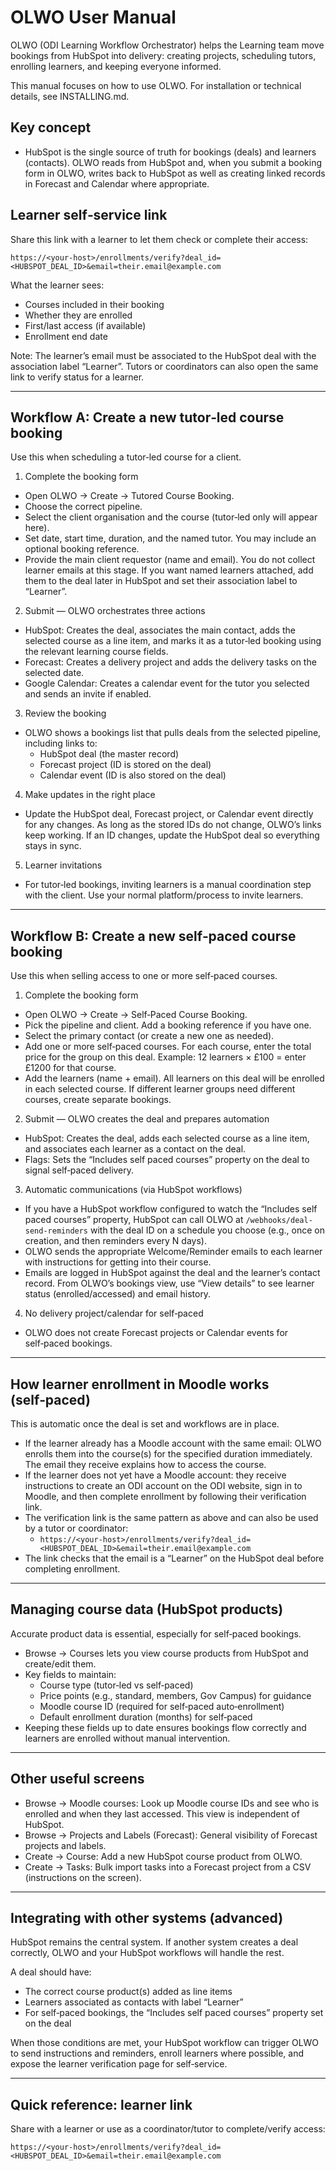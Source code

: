 # OLWO User Manual

OLWO (ODI Learning Workflow Orchestrator) helps the Learning team move bookings from HubSpot into delivery: creating projects, scheduling tutors, enrolling learners, and keeping everyone informed.

This manual focuses on how to use OLWO. For installation or technical details, see INSTALLING.md.

## Key concept
- HubSpot is the single source of truth for bookings (deals) and learners (contacts). OLWO reads from HubSpot and, when you submit a booking form in OLWO, writes back to HubSpot as well as creating linked records in Forecast and Calendar where appropriate.

## Learner self‑service link
Share this link with a learner to let them check or complete their access:

`https://<your-host>/enrollments/verify?deal_id=<HUBSPOT_DEAL_ID>&email=their.email@example.com`

What the learner sees:
- Courses included in their booking
- Whether they are enrolled
- First/last access (if available)
- Enrollment end date

Note: The learner’s email must be associated to the HubSpot deal with the association label “Learner”. Tutors or coordinators can also open the same link to verify status for a learner.

---

## Workflow A: Create a new tutor‑led course booking
Use this when scheduling a tutor‑led course for a client.

1) Complete the booking form
- Open OLWO → Create → Tutored Course Booking.
- Choose the correct pipeline.
- Select the client organisation and the course (tutor‑led only will appear here).
- Set date, start time, duration, and the named tutor. You may include an optional booking reference.
- Provide the main client requestor (name and email). You do not collect learner emails at this stage. If you want named learners attached, add them to the deal later in HubSpot and set their association label to “Learner”.

2) Submit — OLWO orchestrates three actions
- HubSpot: Creates the deal, associates the main contact, adds the selected course as a line item, and marks it as a tutor‑led booking using the relevant learning course fields.
- Forecast: Creates a delivery project and adds the delivery tasks on the selected date.
- Google Calendar: Creates a calendar event for the tutor you selected and sends an invite if enabled.

3) Review the booking
- OLWO shows a bookings list that pulls deals from the selected pipeline, including links to:
  - HubSpot deal (the master record)
  - Forecast project (ID is stored on the deal)
  - Calendar event (ID is also stored on the deal)

4) Make updates in the right place
- Update the HubSpot deal, Forecast project, or Calendar event directly for any changes. As long as the stored IDs do not change, OLWO’s links keep working. If an ID changes, update the HubSpot deal so everything stays in sync.

5) Learner invitations
- For tutor‑led bookings, inviting learners is a manual coordination step with the client. Use your normal platform/process to invite learners.

---

## Workflow B: Create a new self‑paced course booking
Use this when selling access to one or more self‑paced courses.

1) Complete the booking form
- Open OLWO → Create → Self‑Paced Course Booking.
- Pick the pipeline and client. Add a booking reference if you have one.
- Select the primary contact (or create a new one as needed).
- Add one or more self‑paced courses. For each course, enter the total price for the group on this deal. Example: 12 learners × £100 = enter £1200 for that course.
- Add the learners (name + email). All learners on this deal will be enrolled in each selected course. If different learner groups need different courses, create separate bookings.

2) Submit — OLWO creates the deal and prepares automation
- HubSpot: Creates the deal, adds each selected course as a line item, and associates each learner as a contact on the deal.
- Flags: Sets the “Includes self paced courses” property on the deal to signal self‑paced delivery.

3) Automatic communications (via HubSpot workflows)
- If you have a HubSpot workflow configured to watch the “Includes self paced courses” property, HubSpot can call OLWO at `/webhooks/deal-send-reminders` with the deal ID on a schedule you choose (e.g., once on creation, and then reminders every N days).
- OLWO sends the appropriate Welcome/Reminder emails to each learner with instructions for getting into their course.
- Emails are logged in HubSpot against the deal and the learner’s contact record. From OLWO’s bookings view, use “View details” to see learner status (enrolled/accessed) and email history.

4) No delivery project/calendar for self‑paced
- OLWO does not create Forecast projects or Calendar events for self‑paced bookings.

---

## How learner enrollment in Moodle works (self‑paced)
This is automatic once the deal is set and workflows are in place.

- If the learner already has a Moodle account with the same email: OLWO enrolls them into the course(s) for the specified duration immediately. The email they receive explains how to access the course.
- If the learner does not yet have a Moodle account: they receive instructions to create an ODI account on the ODI website, sign in to Moodle, and then complete enrollment by following their verification link.
- The verification link is the same pattern as above and can also be used by a tutor or coordinator:
  - `https://<your-host>/enrollments/verify?deal_id=<HUBSPOT_DEAL_ID>&email=their.email@example.com`
- The link checks that the email is a “Learner” on the HubSpot deal before completing enrollment.

---

## Managing course data (HubSpot products)
Accurate product data is essential, especially for self‑paced bookings.

- Browse → Courses lets you view course products from HubSpot and create/edit them.
- Key fields to maintain:
  - Course type (tutor‑led vs self‑paced)
  - Price points (e.g., standard, members, Gov Campus) for guidance
  - Moodle course ID (required for self‑paced auto‑enrollment)
  - Default enrollment duration (months) for self‑paced
- Keeping these fields up to date ensures bookings flow correctly and learners are enrolled without manual intervention.

---

## Other useful screens
- Browse → Moodle courses: Look up Moodle course IDs and see who is enrolled and when they last accessed. This view is independent of HubSpot.
- Browse → Projects and Labels (Forecast): General visibility of Forecast projects and labels.
- Create → Course: Add a new HubSpot course product from OLWO.
- Create → Tasks: Bulk import tasks into a Forecast project from a CSV (instructions on the screen).

---

## Integrating with other systems (advanced)
HubSpot remains the central system. If another system creates a deal correctly, OLWO and your HubSpot workflows will handle the rest.

A deal should have:
- The correct course product(s) added as line items
- Learners associated as contacts with label “Learner”
- For self‑paced bookings, the “Includes self paced courses” property set on the deal

When those conditions are met, your HubSpot workflow can trigger OLWO to send instructions and reminders, enroll learners where possible, and expose the learner verification page for self‑service.

---

## Quick reference: learner link
Share with a learner or use as a coordinator/tutor to complete/verify access:

`https://<your-host>/enrollments/verify?deal_id=<HUBSPOT_DEAL_ID>&email=their.email@example.com`
